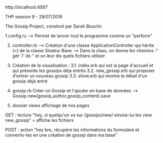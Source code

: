 http://localhost:4567



THP session 9 - 29/07/2019

The Gossip Project, construit par Sarah Bouchir

1.config.ru
--> Permet de lancer tout le programme comme un "perform"


2. controller.rb
--> Création d'une classe ApplicationController qui hérite (<) de la classe Sinatra::Base
--> Dans la class, on donne les chemins :" get '/' do " et on leur dis quels fichiers utiliser


3. Création de la visualisation : 
	3.1. index.erb qui est la page d'accueil et qui présente les gossips déja entrés
	3.2. new_gossip.erb qui proposer d'entrer un nouveau gossip
	3.3. show.erb qui montre le détail d'un gossip déja entré


4. gossip.rb
Créer un Gossip et l'ajouter en base de données
--> Gossip.new(gossip_author,gossip_content).save

5. dossier views 
affichage de nos pages




GET : lecture
"hey, si quelqu'un va sur /gossips/new/ envoie-lui les view new_gossip"
= affiche les fichiers


POST : action
"hey bro, récupère les informations du formulaire et convertis-les en une création de gossip dans ma base"
